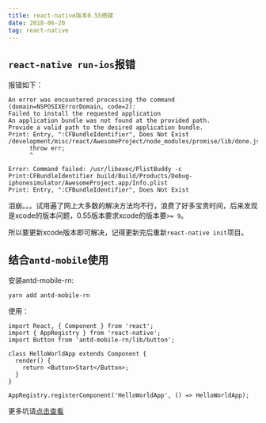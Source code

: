 ```yaml
---
title: react-native版本0.55搭建
date: 2018-06-20
tag: react-native
---
```


## `react-native run-ios`报错

报错如下：

```
An error was encountered processing the command (domain=NSPOSIXErrorDomain, code=2):
Failed to install the requested application
An application bundle was not found at the provided path.
Provide a valid path to the desired application bundle.
Print: Entry, ":CFBundleIdentifier", Does Not Exist
/development/misc/react/AwesomeProject/node_modules/promise/lib/done.js:10
      throw err;
      ^

Error: Command failed: /usr/libexec/PlistBuddy -c Print:CFBundleIdentifier build/Build/Products/Debug-iphonesimulator/AwesomeProject.app/Info.plist
Print: Entry, ":CFBundleIdentifier", Does Not Exist
```

泪崩。。。试用遍了网上大多数的解决方法均不行，浪费了好多宝贵时间，后来发现是xcode的版本问题，0.55版本要求xcode的版本要`>= 9`。

所以要更新xcode版本即可解决，记得更新完后重新`react-native init`项目。

## 结合`antd-mobile`使用

安装antd-mobile-rn:

```
yarn add antd-mobile-rn
```

使用：

```
import React, { Component } from 'react';
import { AppRegistry } from 'react-native';
import Button from 'antd-mobile-rn/lib/button';

class HelloWorldApp extends Component {
  render() {
    return <Button>Start</Button>;
  }
}

AppRegistry.registerComponent('HelloWorldApp', () => HelloWorldApp);
```

更多坑请[点击查看](https://liaoyongfu.github.io/2017/12/21/react-native/react-native%E4%B8%AD%E9%81%87%E5%88%B0%E7%9A%84%E5%9D%91/)